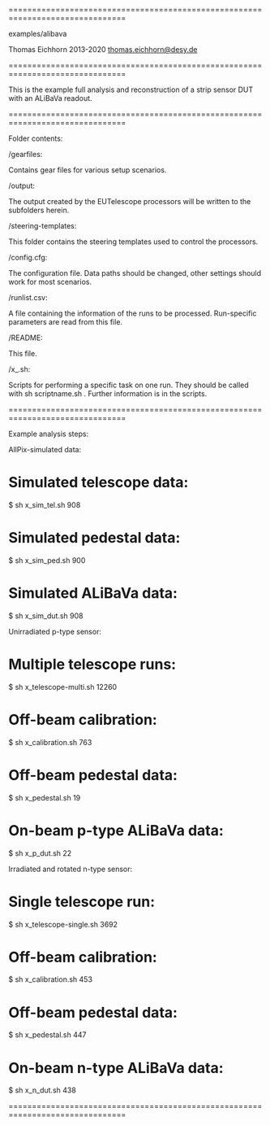 ===============================================================================

examples/alibava

Thomas Eichhorn 2013-2020
thomas.eichhorn@desy.de

===============================================================================

This is the example full analysis and reconstruction of a strip sensor DUT
with an ALiBaVa readout.

===============================================================================

Folder contents:

/gearfiles:

  Contains gear files for various setup scenarios.

/output:

  The output created by the EUTelescope processors will be written to the 
subfolders herein.

/steering-templates:

  This folder contains the steering templates used to control the processors.

/config.cfg:

  The configuration file. Data paths should be changed, other settings should 
work for most scenarios.

/runlist.csv:

  A file containing the information of the runs to be processed. Run-specific 
parameters are read from this file.

/README:

  This file.

/x_<name>.sh:

  Scripts for performing a specific task on one run. They should be called 
with sh scriptname.sh <runnumber> . Further information is in the scripts.

===============================================================================

Example analysis steps:


AllPix-simulated data:

# Simulated telescope data:
$ sh x_sim_tel.sh 908
# Simulated pedestal data:
$ sh x_sim_ped.sh 900
# Simulated ALiBaVa data:
$ sh x_sim_dut.sh 908


Unirradiated p-type sensor:

# Multiple telescope runs:
$ sh x_telescope-multi.sh 12260
# Off-beam calibration:
$ sh x_calibration.sh 763
# Off-beam pedestal data:
$ sh x_pedestal.sh 19
# On-beam p-type ALiBaVa data:
$ sh x_p_dut.sh 22


Irradiated and rotated n-type sensor:

# Single telescope run:
$ sh x_telescope-single.sh 3692
# Off-beam calibration:
$ sh x_calibration.sh 453
# Off-beam pedestal data:
$ sh x_pedestal.sh 447
# On-beam n-type ALiBaVa data:
$ sh x_n_dut.sh 438

===============================================================================

